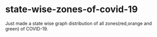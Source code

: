 # state-wise-zones-of-covid-19

Just made a state wise graph distribution of all zones(red,orange and green) of COVID-19.
